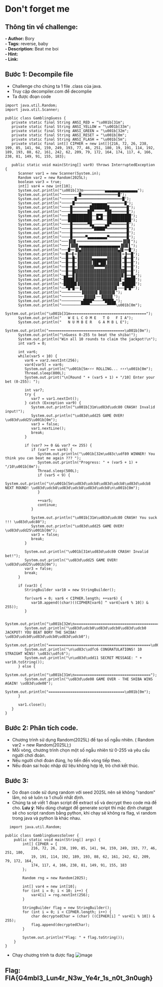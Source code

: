 # Don't forget me  

## Thông tin về challenge:  

**- Author:** Bory    
**- Tags:** reverse, baby   
**- Description:** Beat me boi  
**- Hint:**   
**- Link:**  

## Bước 1: Decompile file
- Challenge cho chúng ta 1 file .class của java.
- Truy cập decompiler.com để decomplie
- Ta được đoạn code
```
import java.util.Random;
import java.util.Scanner;

public class GamblingGuess {
   private static final String ANSI_RED = "\u001b[31m";
   private static final String ANSI_YELLOW = "\u001b[33m";
   private static final String ANSI_GREEN = "\u001b[32m";
   private static final String ANSI_RESET = "\u001b[0m";
   private static final String ANSI_FLASH = "\u001b[5m";
   private static final int[] CIPHER = new int[]{216, 72, 26, 238, 199, 85, 141, 94, 159, 249, 193, 77, 46, 251, 180, 19, 191, 114, 192, 189, 193, 88, 62, 161, 242, 62, 209, 79, 172, 164, 174, 117, 4, 166, 238, 81, 149, 91, 155, 183};

   public static void main(String[] var0) throws InterruptedException {
      Scanner var1 = new Scanner(System.in);
      Random var2 = new Random(2025L);
      boolean var3 = true;
      int[] var4 = new int[10];
      System.out.println("\u001b[33m──────────▄▄▄▄▄▄▄▄▄▄▄▄▄▄▄");
      System.out.println("────────█═════════════════█");
      System.out.println("──────█═════════════════════█");
      System.out.println("─────█════════▄▄▄▄▄▄▄════════█");
      System.out.println("────█════════█████████════════█");
      System.out.println("────█═══════██▀─────▀██═══════█");
      System.out.println("───███████████──█▀█──███████████");
      System.out.println("───███████████──▀▀▀──███████████");
      System.out.println("────█═══════▀█▄─────▄█▀═══════█");
      System.out.println("────█═════════▀█████▀═════════█");
      System.out.println("────█═════════════════════════█");
      System.out.println("────█══════▀▄▄▄▄▄▄▄▄▄▀════════█");
      System.out.println("───▐▓▓▌═════════════════════▐▓▓▌");
      System.out.println("───▐▐▓▓▌▄▄▄▄▄▄▄▄▄▄▄▄▄▄▄▄▄▄▄▐▓▓▌▌");
      System.out.println("───█══▐▓▄▓▓▓▓▓▓▓▓▓▓▓▓▓▓▓▓▓▄▓▌══█");
      System.out.println("──█══▌═▐▓▓▓▓▓▓▓▓▓▓▓▓▓▓▓▓▓▓▓▌═▐══█");
      System.out.println("──█══█═▐▓▓▓▓▓▓▄▄▄▄▄▄▄▓▓▓▓▓▓▌═█══█");
      System.out.println("──█══█═▐▓▓▓▓▓▓▐██▀██▌▓▓▓▓▓▓▌═█══█");
      System.out.println("──█══█═▐▓▓▓▓▓▓▓▀▀▀▀▀▓▓▓▓▓▓▓▌═█══█");
      System.out.println("──█══█▓▓▓▓▓▓▓▓▓▓▓▓▓▓▓▓▓▓▓▓▓▓▓█══█");
      System.out.println("─▄█══█▐▓▓▓▓▓▓▓▓▓▓▓▓▓▓▓▓▓▓▓▓▓▌█══█▄");
      System.out.println("─█████▐▓▓▓▓▓▓▓▓▓▓▓▓▓▓▓▓▓▓▓▓▌─█████");
      System.out.println("─██████▐▓▓▓▓▓▓▓▓▓▓▓▓▓▓▓▓▓▓▌─██████");
      System.out.println("──▀█▀█──▐▓▓▓▓▓▓▓▓▓▓▓▓▓▓▓▓▌───█▀█▀");
      System.out.println("─────────▐▓▓▓▓▓▓▌▐▓▓▓▓▓▓▌");
      System.out.println("──────────▐▓▓▓▓▌──▐▓▓▓▓▌");
      System.out.println("─────────▄████▀────▀████▄");
      System.out.println("─────────▀▀▀▀────────▀▀▀▀\u001b[0m");
      System.out.println("\u001b[31m===================================");
      System.out.println("   W E L C O M E   T O   F I A");
      System.out.println("   N U M B E R   G A M B L E");
      System.out.println("===================================\u001b[0m");
      System.out.println("\nGuess 0-255 to beat the shiba!");
      System.out.println("Win all 10 rounds to claim the jackpot!\n");
      int var5 = 0;

      int var6;
      while(var5 < 10) {
         var6 = var2.nextInt(256);
         var4[var5] = var6;
         System.out.println("\u001b[5m⚡⚡⚡ ROLLING... ⚡⚡⚡\u001b[0m");
         Thread.sleep(800L);
         System.out.print("\n[Round " + (var5 + 1) + "/10] Enter your bet (0-255): ");

         int var7;
         try {
            var7 = var1.nextInt();
         } catch (Exception var9) {
            System.out.println("\u001b[31m\ud83d\udc80 CRASH! Invalid input!");
            System.out.println("\ud83d\udd25 GAME OVER! \ud83d\udd25\u001b[0m");
            var3 = false;
            var1.nextLine();
            break;
         }

         if (var7 >= 0 && var7 <= 255) {
            if (var7 == var6) {
               System.out.println("\u001b[32m\ud83c\udf89 WINNER! You think you can beat me again ??? ");
               System.out.println("Progress: " + (var5 + 1) + "/10\u001b[0m");
               Thread.sleep(500L);
               if (var5 < 9) {
                  System.out.println("\n\u001b[5m\ud83d\udcb8\ud83d\udcb8\ud83d\udcb8 NEXT ROUND! \ud83d\udcb8\ud83d\udcb8\ud83d\udcb8\n\u001b[0m");
               }

               ++var5;
               continue;
            }

            System.out.println("\u001b[31m\ud83d\udc80 CRASH! You suck !!! \ud83d\udc80");
            System.out.println("\ud83d\udd25 GAME OVER! \ud83d\udd25\u001b[0m");
            var3 = false;
            break;
         }

         System.out.println("\u001b[31m\ud83d\udc80 CRASH! Invalid bet!");
         System.out.println("\ud83d\udd25 GAME OVER! \ud83d\udd25\u001b[0m");
         var3 = false;
         break;
      }

      if (var3) {
         StringBuilder var10 = new StringBuilder();

         for(var6 = 0; var6 < CIPHER.length; ++var6) {
            var10.append((char)((CIPHER[var6] ^ var4[var6 % 10]) & 255));
         }

         System.out.println("\u001b[32m\n===============================================");
         System.out.println("\ud83d\udcb0\ud83d\udcb0\ud83d\udcb0 JACKPOT! YOU BEAT BORY THE SHIBA! \ud83d\udcb0\ud83d\udcb0\ud83d\udcb0");
         System.out.println("===============================================\u001b[0m");
         System.out.println("\n\ud83c\udfc6 CONGRATULATIONS! 10 STRAIGHT WINS! \ud83c\udfc6");
         System.out.println("\n\ud83d\udd11 SECRET MESSAGE: " + var10.toString());
      } else {
         System.out.println("\u001b[31m\n===================================");
         System.out.println("\ud83d\ude08 GAME OVER - THE SHIBA WINS AGAIN! \ud83d\ude08");
         System.out.println("===================================\u001b[0m");
      }

      var1.close();
   }
}
 ```

## Bước 2: Phân tích code.
- Chương trình sử dụng Random(2025L) để tạo số ngẫu nhiên. ( Random var2 = new Random(2025L);)
- Mỗi vòng, chương trình chọn một số ngẫu nhiên từ 0-255 và yêu cầu người chơi đoán.
- Nếu người chơi đoán đúng, họ tiến đến vòng tiếp theo.
- Nếu đoán sai hoặc nhập dữ liệu không hợp lệ, trò chơi kết thúc.


## Bước 3: 
- Do đoạn code sử dụng random với seed 2025L nên sẽ không "random" lắm, nó sẽ luôn ra 1 chuỗi nhất định.
- Chúng ta sẽ viết 1 đoạn script để extract số và decrypt theo code mà đề cho.
  **Lưu ý**: Nếu dùng chatgpt để generate script thì mặc định chatgpt sẽ cho script random bằng python, khi chạy sẽ không ra flag, vì random trong java và python là khác nhau.
```
  import java.util.Random;  

public class GamblingGuessSolver {  
    public static void main(String[] args) {  
        int[] CIPHER = {  
            216, 72, 26, 238, 199, 85, 141, 94, 159, 249, 193, 77, 46, 251, 180, 
            19, 191, 114, 192, 189, 193, 88, 62, 161, 242, 62, 209, 79, 172, 164, 
            174, 117, 4, 166, 238, 81, 149, 91, 155, 183  
        };  

        Random rng = new Random(2025);  

        int[] var4 = new int[10];  
        for (int i = 0; i < 10; i++) {  
            var4[i] = rng.nextInt(256);  
        }  

        StringBuilder flag = new StringBuilder();  
        for (int i = 0; i < CIPHER.length; i++) {  
            char decryptedChar = (char) ((CIPHER[i] ^ var4[i % 10]) & 255);  
            flag.append(decryptedChar);  
        }

        System.out.println("Flag: " + flag.toString());  
    }  
}  
```
- Chạy chương trình ta được flag
![image](https://github.com/user-attachments/assets/843fdf1f-40d4-4d35-a10f-e406d818fc18)

## Flag: FIA{G4mbl3_Lun4r_N3w_Ye4r_1s_n0t_3n0ugh}
